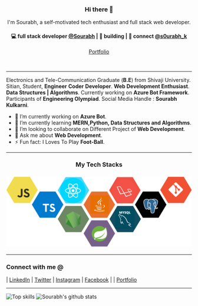 <h3 align="center"> Hi there 👋</h3>

<p align="center">
I'm Sourabh, a self-motivated tech enthusiast and full stack web developer.
</p>

<h4 align="center">
💻 full stack developer <a href="https://github.com/souru98">@Sourabh</a> | 🌱 building  | 💬 connect <a href="https://twitter.com/s0urabh_k">@s0urabh_k</a>
</h4>
<p  align="center">
<a href="https://confident-murdock-87aadb.netlify.app/">Portfolio</a>
</p>

<br/>

---

Electronics and Tele-Communication Graduate  (**B.E**) from Shivaji University.
Sitian, Student, **Engineer** **Coder** **Developer**.
**Web Development Enthusiast**.
**Data Structures | Algorithms**.
Currently working on **Azure Bot Framework**.
Participants of **Engineering Olympiad**.
Social Media Handle : **Sourabh Kulkarni**.

- 🔭 I’m currently working on **Azure Bot**.
- 🌱 I’m currently learning **MERN,Python, Data Structures and Algorithms**.
- 👯 I’m looking to collaborate on Different Project of **Web Development**.
- 💬 Ask me about **Web Development**.
- ⚡ Fun fact: I Loves To Play **Foot-Ball**.

---


<h3 align="center">
My Tech Stacks
</h3>

<h3 align="center">
<img src="https://raw.githubusercontent.com/souru98/souru98/master/assets/stack.svg" alt="stacks"/>
</h3>

---


### Connect with me @
| [LinkedIn][linkedin] | [Twitter][twitter] | [Instagram][instagram] | [Facebook][facebook] |
| [Portfolio][Portfolio]

---

![Top skills](https://github-readme-stats.vercel.app/api/top-langs/?username=souru98&hide_border=true)
![Sourabh's github stats](https://github-readme-stats.vercel.app/api?username=souru98&count_private=true&show_icons=true&hide_border=true)

[linkedin]: https://www.linkedin.com/in/sourabh-kulkarni-068322173/
[twitter]: https://twitter.com/s0urabh_k
[facebook]: https://www.facebook.com/Souru.98
[instagram]: https://www.instagram.com/dev_sourabh_k/
[Portfolio]: https://confident-murdock-87aadb.netlify.app/

